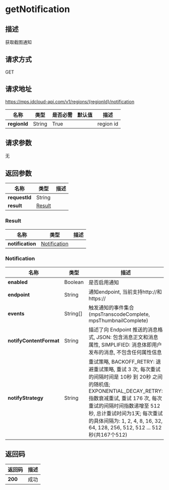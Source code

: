 # getNotification


## 描述
获取截图通知

## 请求方式
GET

## 请求地址
https://mps.jdcloud-api.com/v1/regions/{regionId}/notification

|名称|类型|是否必需|默认值|描述|
|---|---|---|---|---|
|**regionId**|String|True||region id|

## 请求参数
无


## 返回参数
|名称|类型|描述|
|---|---|---|
|**requestId**|String||
|**result**|[Result](##Result)||


### <a name="Result">Result</a>
|名称|类型|描述|
|---|---|---|
|**notification**|[Notification](##Notification)||
### <a name="Notification">Notification</a>
|名称|类型|描述|
|---|---|---|
|**enabled**|Boolean|是否启用通知|
|**endpoint**|String|通知endpoint, 当前支持http://和https://|
|**events**|String[]|触发通知的事件集合 (mpsTranscodeComplete, mpsThumbnailComplete)|
|**notifyContentFormat**|String|描述了向 Endpoint 推送的消息格式, JSON: 包含消息正文和消息属性, SIMPLIFIED: 消息体即用户发布的消息, 不包含任何属性信息|
|**notifyStrategy**|String|重试策略, BACKOFF_RETRY: 退避重试策略, 重试 3 次, 每次重试的间隔时间是 10秒 到 20秒 之间的随机值; EXPONENTIAL_DECAY_RETRY: 指数衰减重试, 重试 176 次, 每次重试的间隔时间指数递增至 512秒, 总计重试时间为1天; 每次重试的具体间隔为: 1, 2, 4, 8, 16, 32, 64, 128, 256, 512, 512 ... 512 秒(共167个512)|

## 返回码
|返回码|描述|
|---|---|
|**200**|成功|
